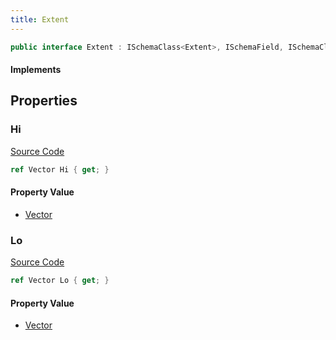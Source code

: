 ```yaml
---
title: Extent
---
```


```csharp
public interface Extent : ISchemaClass<Extent>, ISchemaField, ISchemaClass, INativeHandle
```

#### Implements

## Properties

### Hi

[Source Code](https://github.com/swiftly-solution/swiftlys2/blob/beta/managed/src/SwiftlyS2.Generated/Schemas/Interfaces/Extent.cs#L18)

```csharp
ref Vector Hi { get; }
```

#### Property Value

- [Vector](/docs/api/shared/natives/vector)

### Lo

[Source Code](https://github.com/swiftly-solution/swiftlys2/blob/beta/managed/src/SwiftlyS2.Generated/Schemas/Interfaces/Extent.cs#L16)

```csharp
ref Vector Lo { get; }
```

#### Property Value

- [Vector](/docs/api/shared/natives/vector)

